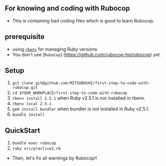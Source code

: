 ## For knowing and coding with Rubocop
- This is containing bad coding files which is good to learn Rubocop. 

## prerequisite
- using [`rbenv`](https://github.com/rbenv/rbenv) for managing Ruby versions
- You don't use [`RuboCop`] (https://github.com/rubocop-hq/rubocop) yet.

## Setup
1. `git clone git@github.com:MITSUBOSHI/first-step-to-code-with-rubocop.git`
2. `cd $YOUR_WORKPLACE/first-step-to-code-with-rubocop`
3. `rbenv install 2.5.1` when Ruby v2.5.1 is not installed in rbenv.
4. `rbenv local 2.5.1`
5. `gem install bundler` when bundler is not installed in Ruby v2.5.1.
6. `bundle install`

## QuickStart
1. `bundle exec rubocop`
2. `ruby src/practice1.rb` 

- Then, let's fix all warnings by Rubocop!!
